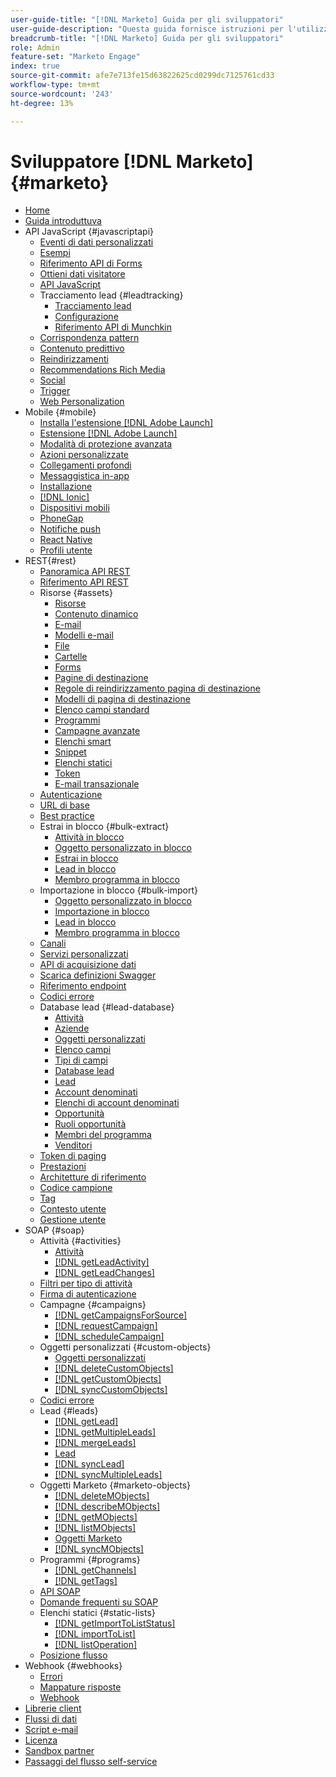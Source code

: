 ```yaml
---
user-guide-title: "[!DNL Marketo] Guida per gli sviluppatori"
user-guide-description: "Questa guida fornisce istruzioni per l'utilizzo delle  [!DNL Marketo] API."
breadcrumb-title: "[!DNL Marketo] Guida per gli sviluppatori"
role: Admin
feature-set: "Marketo Engage"
index: true
source-git-commit: afe7e713fe15d63822625cd0299dc7125761cd33
workflow-type: tm+mt
source-wordcount: '243'
ht-degree: 13%

---
```



# Sviluppatore [!DNL Marketo] {#marketo}

- [Home](home.md)
- [Guida introduttuva](getting-started.md)
- API JavaScript {#javascriptapi}
   - [Eventi di dati personalizzati](javascript-api/custom-data-events.md)
   - [Esempi](javascript-api/examples.md)
   - [Riferimento API di Forms](javascript-api/forms-api-reference.md)
   - [Ottieni dati visitatore](javascript-api/get-visitor-data.md)
   - [API JavaScript](javascript-api/javascript-api.md)
   - Tracciamento lead {#leadtracking}
      - [Tracciamento lead](javascript-api/lead-tracking.md)
      - [Configurazione](javascript-api/configuration.md)
      - [Riferimento API di Munchkin](javascript-api/api-reference.md)
   - [Corrispondenza pattern](javascript-api/pattern-match.md)
   - [Contenuto predittivo](javascript-api/predictive-content.md)
   - [Reindirizzamenti](javascript-api/redirect.md)
   - [Recommendations Rich Media](javascript-api/rich-media-recommendation.md)
   - [Social](javascript-api/social.md)
   - [Trigger](javascript-api/triggers.md)
   - [Web Personalization](javascript-api/web-personalization.md)
- Mobile {#mobile}
   - [Installa l&#39;estensione  [!DNL Adobe Launch] ](mobile/adobe-launch-extension-installation.md)
   - [Estensione [!DNL Adobe Launch]](mobile/adobe-launch-extension.md)
   - [Modalità di protezione avanzata](mobile/advanced-security-access-mode.md)
   - [Azioni personalizzate](mobile/custom-actions.md)
   - [Collegamenti profondi](mobile/enabling-deep-links-in-your-app.md)
   - [Messaggistica in-app](mobile/in-app-messages.md)
   - [Installazione](mobile/installation.md)
   - [[!DNL Ionic]](mobile/ionic.md)
   - [Dispositivi mobili](mobile/mobile.md)
   - [PhoneGap](mobile/phonegap.md)
   - [Notifiche push](mobile/push-notifications.md)
   - [React Native](mobile/react-native.md)
   - [Profili utente](mobile/user-profiles.md)
- REST{#rest}
   - [Panoramica API REST](rest-api/rest-api.md)
   - [Riferimento API REST](https://developer.adobe.com/marketo-apis/)
   - Risorse {#assets}
      - [Risorse](rest-api/assets.md)
      - [Contenuto dinamico](rest-api/dynamic-content.md)
      - [E-mail](rest-api/emails.md)
      - [Modelli e-mail](rest-api/email-templates.md)
      - [File](rest-api/files.md)
      - [Cartelle](rest-api/folders.md)
      - [Forms](rest-api/forms.md)
      - [Pagine di destinazione](rest-api/landing-pages.md)
      - [Regole di reindirizzamento pagina di destinazione](rest-api/landing-page-redirect-rules.md)
      - [Modelli di pagina di destinazione](rest-api/landing-page-templates.md)
      - [Elenco campi standard](rest-api/list-of-standard-fields.md)
      - [Programmi](rest-api/programs.md)
      - [Campagne avanzate](rest-api/smart-campaigns.md)
      - [Elenchi smart](rest-api/smart-lists.md)
      - [Snippet](rest-api/snippets.md)
      - [Elenchi statici](rest-api/static-lists.md)
      - [Token](rest-api/tokens.md)
      - [E-mail transazionale](rest-api/transactional-email.md)
   - [Autenticazione](rest-api/authentication.md)
   - [URL di base](rest-api/base-url.md)
   - [Best practice](rest-api/marketo-integration-best-practices.md)
   - Estrai in blocco {#bulk-extract}
      - [Attività in blocco](rest-api/bulk-activity-extract.md)
      - [Oggetto personalizzato in blocco](rest-api/bulk-custom-object-extract.md)
      - [Estrai in blocco](rest-api/bulk-extract.md)
      - [Lead in blocco](rest-api/bulk-lead-extract.md)
      - [Membro programma in blocco](rest-api/bulk-program-member-extract.md)
   - Importazione in blocco {#bulk-import}
      - [Oggetto personalizzato in blocco](rest-api/bulk-custom-object-import.md)
      - [Importazione in blocco](rest-api/bulk-import.md)
      - [Lead in blocco](rest-api/bulk-lead-import.md)
      - [Membro programma in blocco](rest-api/bulk-program-member-import.md)
   - [Canali](rest-api/channels.md)
   - [Servizi personalizzati](rest-api/custom-services.md)
   - [API di acquisizione dati](rest-api/data-ingestion.md)
   - [Scarica definizioni Swagger](rest-api/swagger.md)
   - [Riferimento endpoint](rest-api/endpoint-reference.md)
   - [Codici errore](rest-api/error-codes.md)
   - Database lead {#lead-database}
      - [Attività](rest-api/activities.md)
      - [Aziende](rest-api/companies.md)
      - [Oggetti personalizzati](rest-api/custom-objects.md)
      - [Elenco campi](rest-api/fields.md)
      - [Tipi di campi](rest-api/field-types.md)
      - [Database lead](rest-api/lead-database.md)
      - [Lead](rest-api/leads.md)
      - [Account denominati](rest-api/named-accounts.md)
      - [Elenchi di account denominati](rest-api/named-account-lists.md)
      - [Opportunità](rest-api/opportunities.md)
      - [Ruoli opportunità](rest-api/opportunity-roles.md)
      - [Membri del programma](rest-api/program-members.md)
      - [Venditori](rest-api/sales-persons.md)
   - [Token di paging](rest-api/paging-tokens.md)
   - [Prestazioni](rest-api/performance.md)
   - [Architetture di riferimento](rest-api/reference-architectures.md)
   - [Codice campione](https://github.com/Marketo/REST-Sample-Code)
   - [Tag](rest-api/tags.md)
   - [Contesto utente](rest-api/user-context.md)
   - [Gestione utente](rest-api/user-management.md)
- SOAP {#soap}
   - Attività {#activities}
      - [Attività](soap-api/activities.md)
      - [[!DNL getLeadActivity]](soap-api/getleadactivity.md)
      - [[!DNL getLeadChanges]](soap-api/getleadchanges.md)
   - [Filtri per tipo di attività](soap-api/activity-type-filters.md)
   - [Firma di autenticazione](soap-api/authentication-signature.md)
   - Campagne {#campaigns}
      - [[!DNL getCampaignsForSource]](soap-api/getcampaignsforsource.md)
      - [[!DNL requestCampaign]](soap-api/requestcampaign.md)
      - [[!DNL scheduleCampaign]](soap-api/schedulecampaign.md)
   - Oggetti personalizzati {#custom-objects}
      - [Oggetti personalizzati](soap-api/custom-objects.md)
      - [[!DNL deleteCustomObjects]](soap-api/deletecustomobjects.md)
      - [[!DNL getCustomObjects]](soap-api/getcustomobjects.md)
      - [[!DNL syncCustomObjects]](soap-api/synccustomobjects.md)
   - [Codici errore](soap-api/error-codes.md)
   - Lead {#leads}
      - [[!DNL getLead]](soap-api/getlead.md)
      - [[!DNL getMultipleLeads]](soap-api/getmultipleleads.md)
      - [[!DNL mergeLeads]](soap-api/mergeleads.md)
      - [Lead](soap-api/leads.md)
      - [[!DNL syncLead]](soap-api/synclead.md)
      - [[!DNL syncMultipleLeads]](soap-api/syncmultipleleads.md)
   - Oggetti Marketo {#marketo-objects}
      - [[!DNL deleteMObjects]](soap-api/deletemobjects.md)
      - [[!DNL describeMObjects]](soap-api/describemobject.md)
      - [[!DNL getMObjects]](soap-api/getmobjects.md)
      - [[!DNL listMObjects]](soap-api/listmobjects.md)
      - [Oggetti Marketo](soap-api/marketo-objects.md)
      - [[!DNL syncMObjects]](soap-api/syncmobjects.md)
   - Programmi {#programs}
      - [[!DNL getChannels]](soap-api/getchannels.md)
      - [[!DNL getTags]](soap-api/gettags.md)
   - [API SOAP](soap-api/soap-api.md)
   - [Domande frequenti su SOAP](soap-api/soap-faq.md)
   - Elenchi statici {#static-lists}
      - [[!DNL getImportToListStatus]](soap-api/getimporttoliststatus.md)
      - [[!DNL importToList]](soap-api/importtolist.md)
      - [[!DNL listOperation]](soap-api/listoperation.md)
   - [Posizione flusso](soap-api/stream-position.md)
- Webhook {#webhooks}
   - [Errori](webhooks/errors.md)
   - [Mappature risposte](webhooks/response-mappings.md)
   - [Webhook](webhooks/webhooks.md)
- [Librerie client](https://github.com/Marketo/Community-Supported-Client-Libraries)
- [Flussi di dati](data-streams.md)
- [Script e-mail](email-scripting.md)
- [Licenza](api-license.md)
- [Sandbox partner](partner-sandbox.md)
- [Passaggi del flusso self-service](self-service-flow-steps.md)
